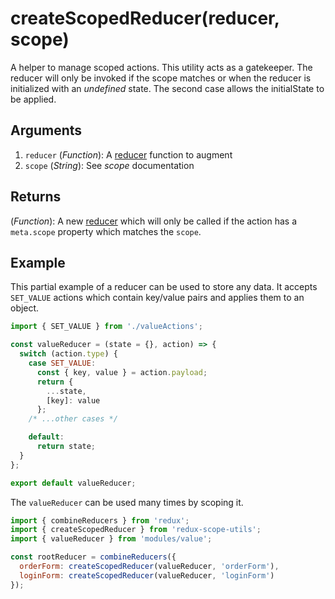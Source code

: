 # createScopedReducer(reducer, scope)

A helper to manage scoped actions. This utility acts as a gatekeeper. The reducer will only be invoked if the scope matches or when the reducer is initialized with an _undefined_ state. The second case allows the initialState to be applied.

## Arguments

1. `reducer` (_Function_): A [reducer](https://redux.js.org/basics/reducers#reducers) function to augment
2. `scope` (_String_): See _scope_ documentation

## Returns

(_Function_): A new [reducer](https://redux.js.org/basics/reducers#reducers) which will only be called if the action has a `meta.scope` property which matches the `scope`.

## Example

This partial example of a reducer can be used to store any data. It accepts `SET_VALUE` actions which contain key/value pairs and applies them to an object.

```js
import { SET_VALUE } from './valueActions';

const valueReducer = (state = {}, action) => {
  switch (action.type) {
    case SET_VALUE:
      const { key, value } = action.payload;
      return {
        ...state,
        [key]: value
      };
    /* ...other cases */

    default:
      return state;
  }
};

export default valueReducer;
```

The `valueReducer` can be used many times by scoping it.

```js
import { combineReducers } from 'redux';
import { createScopedReducer } from 'redux-scope-utils';
import { valueReducer } from 'modules/value';

const rootReducer = combineReducers({
  orderForm: createScopedReducer(valueReducer, 'orderForm'),
  loginForm: createScopedReducer(valueReducer, 'loginForm')
});
```
